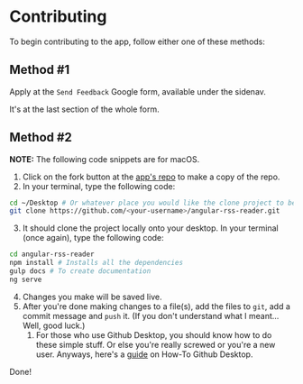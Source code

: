 # Contributing
To begin contributing to the app, follow either one of these methods:

## Method #1
Apply at the `Send Feedback` Google form, available under the sidenav.

It's at the last section of the whole form.

## Method #2
**NOTE:** The following code snippets are for macOS.
1. Click on the fork button at the [app's repo](https://github.com/Chan4077/angular-rss-reader) to make a copy of the repo.
2. In your terminal, type the following code:
<!-- start-enclose-content -->
```bash
cd ~/Desktop # Or whatever place you would like the clone project to be placed at
git clone https://github.com/<your-username>/angular-rss-reader.git
```
<!-- end-enclose-content -->
3. It should clone the project locally onto your desktop. In your terminal (once again), type the following code:
<!-- start-enclose-content -->
```bash
cd angular-rss-reader
npm install # Installs all the dependencies
gulp docs # To create documentation
ng serve
```
<!-- end-enclose-content -->
4. Changes you make will be saved live.
5. After you're done making changes to a file(s), add the files to `git`, add a commit message and `push` it. (If you don't understand what I meant... Well, good luck.)
	1. For those who use Github Desktop, you should know how to do these simple stuff. Or else you're really screwed or you're a new user. Anyways, here's a [guide](https://example.com) on How-To Github Desktop.

Done!